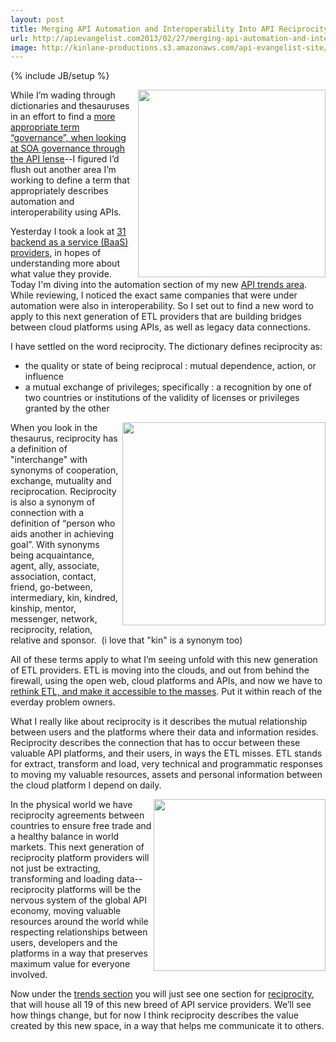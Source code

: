 ```yaml
---
layout: post
title: Merging API Automation and Interoperability Into API Reciprocity
url: http://apievangelist.com2013/02/27/merging-api-automation-and-interoperability-into-api-reciprocity/
image: http://kinlane-productions.s3.amazonaws.com/api-evangelist-site/blog/reciprocity-trends.png
---
```

{% include JB/setup %}
<p>
     <a href="http://apievangelist.com/trends/reciprocity.php"><img src="https://s3.amazonaws.com/kinlane-productions/api-evangelist/trends/reciprocity-trends.png"  width="300" align="right" /></a>
</p>
<p>
     While I’m wading through dictionaries and thesauruses in an effort to find a <a href="/2013/02/27/what-is-better-word-for-governance-when-it-comes-to-apis/">more appropriate term “governance”, when looking at SOA governance through the API lense</a>--I figured I’d flush out another area I’m working to define a term that appropriately describes automation and interoperability using APIs.
</p>
<p>
     Yesterday I took a look at <a href="/2013/02/26/75-features-from-across-31-baas-providers/">31 backend as a service (BaaS) providers</a>, in hopes of understanding more about what value they provide. Today I'm diving into the automation section of my new <a href="/trends/">API trends area</a>. While reviewing, I noticed the exact same companies that were under automation were also in interoperability. So I set out to find a new word to apply to this next generation of ETL providers that are building bridges between cloud platforms using APIs, as well as legacy data connections.
</p>
<p>
     I have settled on the word reciprocity. The dictionary defines reciprocity as:
</p>
<ul>
     <li>the quality or state of being reciprocal : mutual dependence, action, or influence
     </li>
     <li>a mutual exchange of privileges; specifically : a recognition by one of two countries or institutions of the validity of licenses or privileges granted by the other
     </li>
</ul>
<p>
     <a href="http://apievangelist.com/trends/reciprocity.php"><img src="https://s3.amazonaws.com/kinlane-productions/api-evangelist/trends/social-reciprocity.png"  width="325" align="right" /></a>
</p>
<p>
     When you look in the thesaurus, reciprocity has a definition of "interchange" with synonyms of cooperation, exchange, mutuality and reciprocation. Reciprocity is also a synonym of connection with a definition of “person who aids another in achieving goal”. With synonyms being acquaintance, agent, ally, associate, association, contact, friend, go-between, intermediary, kin, kindred, kinship, mentor, messenger, network, reciprocity, relation, relative and sponsor.  (i love that "kin" is a synonym too)
</p>
<p>
     All of these terms apply to what I’m seeing unfold with this new generation of ETL providers. ETL is moving into the clouds, and out from behind the firewall, using the open web, cloud platforms and APIs, and now we have to <a href="/2013/02/10/bringing-etl-to-the-masses-with-apis/">rethink ETL, and make it accessible to the masses</a>. Put it within reach of the everday problem owners.
</p>
<p>
     What I really like about reciprocity is it describes the mutual relationship between users and the platforms where their data and information resides. Reciprocity describes the connection that has to occur between these valuable API platforms, and their users, in ways the ETL misses. ETL stands for extract, transform and load, very technical and programmatic responses to moving my valuable resources, assets and personal information between the cloud platform I depend on daily.
</p>
<p>
     <a href="http://apievangelist.com/trends/reciprocity.php"><img src="https://s3.amazonaws.com/kinlane-productions/api-evangelist/trends/reciprocity-2.jpeg"  width="275" align="right" /></a>
</p>
<p>
     In the physical world we have reciprocity agreements between countries to ensure free trade and a healthy balance in world markets. This next generation of reciprocity platform providers will not just be extracting, transforming and loading data--reciprocity platforms will be the nervous system of the global API economy, moving valuable resources around the world while respecting relationships between users, developers and the platforms in a way that preserves maximum value for everyone involved.
</p>
<p>
     Now under the <a href="/trends/">trends section</a> you will just see one section for <a title="reciprocity" href="/trends/reciprocity.php">reciprocity</a>, that will house all 19 of this new breed of API service providers. We’ll see how things change, but for now I think reciprocity describes the value created by this new space, in a way that helps me communicate it to others.
</p>
